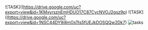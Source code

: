 ![TASK]((https://drive.google.com/uc?export=view&id=1KMxyrsznEmHDUO17C87CycNVOJ2gsz9p)
![TASK]((https://drive.google.com/uc?export=view&id=1NSC44DY9i8mOsTts5fUEJkDOSQQw2Dk7)
![tasks](https://drive.google.com/uc?export=view&id=1KMxyrsznEmHDUO17C87CycNVOJ2gsz9p)
